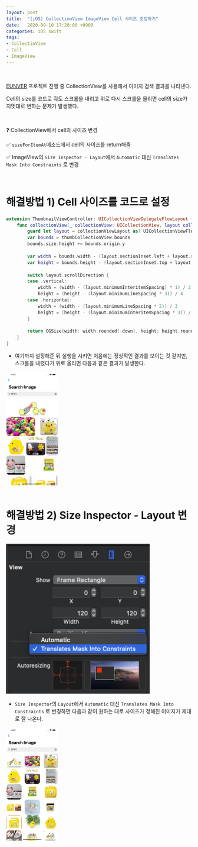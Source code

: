 ```yaml
---
layout: post
title:  "(iOS) CollectionView ImageView Cell 사이즈 조정하기"
date:   2020-09-10 17:20:00 +0900
categories: iOS swift 
tags:
- CollectioView
- Cell
- ImageView
---
```

<br>

[EUNVER](https://github.com/EunYeongKim/eunver/tree/develop) 프로젝트 진행 중 CollectionView를 사용해서 이미지 검색 결과를 나타낸다.

Cell의 size를 코드로 줘도 스크롤을 내리고 위로 다시 스크롤을 올리면 cell의 size가 지멋대로 변하는 문제가 발생했다. 

<br>

❓ CollectionView에서 cell의 사이즈 변경

✅ `sizeForItemAt`메소드에서 cell의 사이즈를 return해줌  

✅ ImageView의 `Size Inspector - Layout`에서 `Automatic` 대신 `Translates Mask Into Constraints` 로 변경

<br>

# 해결방법 1) Cell 사이즈를 코드로 설정

```swift
extension ThumbnailViewController: UICollectionViewDelegateFlowLayout {
    func collectionView(_ collectionView: UICollectionView, layout collectionViewLayout: UICollectionViewLayout, sizeForItemAt indexPath: IndexPath) -> CGSize {
        guard let layout = collectionViewLayout as? UICollectionViewFlowLayout else { return CGSize.zero }
        var bounds = thumbCollectionView.bounds
        bounds.size.height += bounds.origin.y

        var width = bounds.width - (layout.sectionInset.left + layout.sectionInset.right)
        var height = bounds.height - (layout.sectionInset.top + layout.sectionInset.bottom)

        switch layout.scrollDirection {
        case .vertical:
            width = (width - (layout.minimumInteritemSpacing) * 1) / 2
            height = (height - (layout.minimumLineSpacing * 3)) / 4
        case .horizontal:
            width = (width - (layout.minimumLineSpacing * 2)) / 3
            height = (height - (layout.minimumInteritemSpacing * 3)) / 4
        }
        
        return CGSize(width: width.rounded(.down), height: height.rounded(.down))
    }
}
```

* 여기까지 설정해준 뒤 실행을 시키면 처음에는 정상적인 결과를 보이는 것 같지만, 스크롤을 내렸다가 위로 올리면 다음과 같은 결과가 발생한다.  

<img src="/assets/image/image-2020091000000001.png" alt="오류발생 이미지" style="zoom: 30%;" /> 

<br>
<br>

# 해결방법 2) Size Inspector - Layout 변경
<img src="/assets/image/image-2020091000000002.png" alt="Size Inspector" style="zoom: 150%;" /> 

* `Size Inspector`의 `Layout`에서 `Automatic` 대신 `Translates Mask Into Constraints` 로 변경하면 다음과 같이 원하는 대로 사이즈가 정해진 이미지가 제대로 잘 나온다.  

<img src="/assets/image/image-2020091000000003.png" alt="오류발생 이미지" style="zoom: 30%;" /> 



